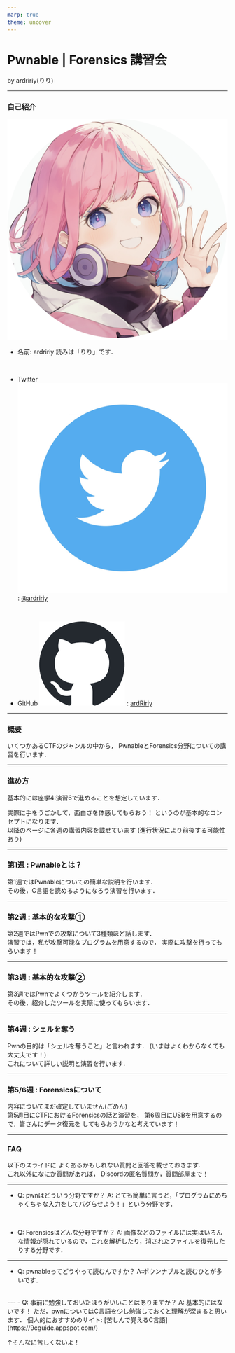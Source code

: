 ```yaml
---
marp: true
theme: uncover
---
```

<!-- paginate: true -->
# Pwnable | Forensics 講習会
by ardririy(りり) 

---
### 自己紹介
![bg left 60%](img/icon_circle.png)
- 名前: ardririy 
読みは「りり」です．
<br>

- Twitter ![h:34](img/twitter_logo_black_generated.jpg) : [@ardririy](https://twitter.com/ardririy)
<br>

- GitHub ![h:34](img/github-mark.svg) : [ardRiriy](https://github.com/ardRiriy)

---
### 概要

いくつかあるCTFのジャンルの中から，
PwnableとForensics分野についての講習を行います．

---
### 進め方
基本的には座学4:演習6で進めることを想定しています．
<br>

実際に手をうごかして，面白さを体感してもらおう！
というのが基本的なコンセプトになります．
<br>
以降のページに各週の講習内容を載せています
(進行状況により前後する可能性あり)

---
### 第1週 : Pwnableとは？
第1週ではPwnableについての簡単な説明を行います．
<br>
その後，C言語を読めるようになろう演習を行います．

---
### 第2週 : 基本的な攻撃①
第2週ではPwnでの攻撃について3種類ほど話します．
<br>
演習では，私が攻撃可能なプログラムを用意するので，
実際に攻撃を行ってもらいます！

---
### 第3週 : 基本的な攻撃②
第3週ではPwnでよくつかうツールを紹介します．
<br>
その後，紹介したツールを実際に使ってもらいます．

---
### 第4週 : シェルを奪う
Pwnの目的は「シェルを奪うこと」と言われます．
(いまはよくわからなくても大丈夫です！)
<br>
これについて詳しい説明と演習を行います.

---
### 第5/6週 : Forensicsについて
内容についてまだ確定していません(ごめん)
<br>
第5週目にCTFにおけるForensicsの話と演習を，
第6周目にUSBを用意するので，皆さんにデータ復元を
してもらおうかなと考えています！

---
### FAQ
以下のスライドに
よくあるかもしれない質問と回答を載せておきます.
<br>
これ以外になにか質問があれば，
Discordの匿名質問か，質問部屋まで！

---

- Q: pwnはどういう分野ですか？
A: とても簡単に言うと，「プログラムにめちゃくちゃな入力をしてバグらせよう！」という分野です．
<br>

- Q: Forensicsはどんな分野ですか？
A: 画像などのファイルには実はいろんな情報が隠れているので，これを解析したり，消されたファイルを復元したりする分野です．
---

- Q: pwnableってどうやって読むんですか？
A:ポウンナブルと読むひとが多いです．
<br>
---
- Q: 事前に勉強しておいたほうがいいことはありますか？
A: 基本的にはないです！
ただ，pwnについてはC言語を少し勉強しておくと理解が深まると思います．
個人的におすすめのサイト: [苦しんで覚えるC言語](https://9cguide.appspot.com/)

↑そんなに苦しくないよ！
